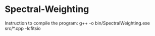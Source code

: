 # Spectral-Weighting

Instruction to compile the program:
g++ -o bin/SpectralWeighting.exe src/*.cpp -lcfitsio
